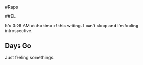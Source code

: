#Raps

##EL

It's 3:08 AM at the time of this writing. I can't sleep and I'm feeling introspective.

## Days Go

Just feeling somethings.
